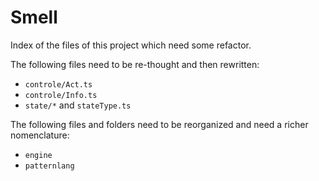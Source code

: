 # Smell

Index of the files of this project which need some refactor.

The following files need to be re-thought and then rewritten:

- `controle/Act.ts`
- `controle/Info.ts`
- `state/*` and `stateType.ts`

The following files and folders need to be reorganized and need a richer nomenclature:

- `engine`
- `patternlang`
